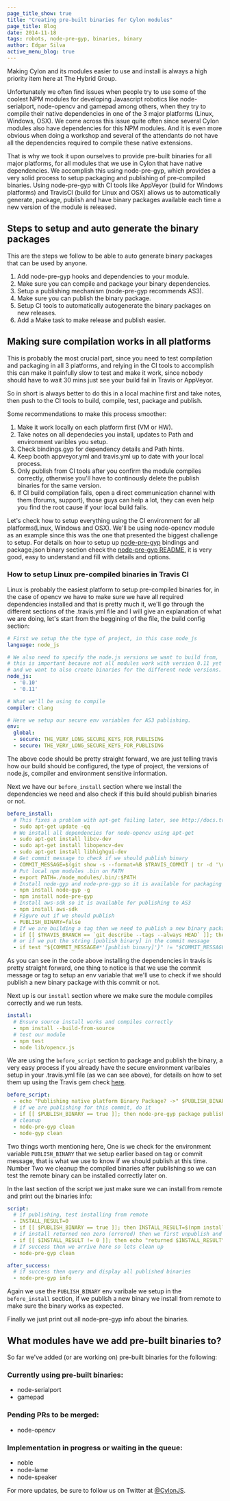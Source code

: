 ```yaml
---
page_title_show: true
title: "Creating pre-built binaries for Cylon modules"
page_title: Blog
date: 2014-11-18
tags: robots, node-pre-gyp, binaries, binary
author: Edgar Silva
active_menu_blog: true
---
```


Making Cylon and its modules easier to use and install is always a high priority item here at
The Hybrid Group.

  Unfortunately we often find issues  when people try to use some
of the coolest NPM modules for developing Javascript robotics like node-serialport, node-opencv
and gamepad among others, when they try to compile their native dependencies in one of the 3 major
platforms (Linux, Windows, OSX). We come across this issue quite often since several Cylon modules
also have dependencies for this NPM modules. And it is even more obvious when doing a workshop and
several of the attendants do not have all the dependencies required to compile these native extensions.

  That is why we took it upon ourselves to provide pre-built binaries for all major platforms,
for all modules that we use in Cylon that have native dependencies. We
accomplish this using node-pre-gyp, which provides a very solid process to setup packaging and publishing of pre-compiled
binaries. Using node-pre-gyp with CI tools like AppVeyor (build for
Windows platforms) and TravisCI (build for Linux and OSX) allows us to automatically generate, package, publish and
have binary packages available each time a new version of the module is released.

  ## Steps to setup and auto generate the binary packages

  This are the steps we follow to be able to auto generate binary packages that can be used by anyone.

  1. Add node-pre-gyp hooks and dependencies to your module.
  2. Make sure you can compile and package your binary dependencies.
  3. Setup a publishing mechanism (node-pre-gyp recommends AS3).
  4. Make sure you can publish the binary package.
  5. Setup CI tools to automatically autogenerate the binary packages on new releases.
  6. Add a Make task to make release and publish easier.

  ## Making sure compilation works in all platforms

  This is probably the most crucial part, since you need to test compilation and packaging in all 3
platforms, and relying in the CI tools to accomplish this can make it painfully slow to test and make it work,
since nobody should have to wait 30 mins just see your build fail in Travis or AppVeyor.

  So in short is always better to do this in a local machine first and take notes, then push to the
CI tools to build, compile, test, package and publish.

  Some recommendations to make this process smoother:

  1. Make it work locally on each platform first (VM or HW).
  2. Take notes on all dependecies you install, updates to Path and environment varibles you setup.
  3. Check bindings.gyp for dependency details and Path hints.
  4. Keep booth appveyor.yml and travis.yml up to date with your local process.
  5. Only publish from CI tools after you confirm the module compiles correctly, otherwise you'll have to continously delete the publish binaries for the same version.
  6. If CI build compilation fails, open a direct communication channel with them (forums, support), those guys can help a lot, they can even help you find the root cause if your local build fails.

  Let's check how to setup everything using the CI environment for all platforms(Linux, Windows and OSX). We'll be using
node-opencv module as an example since this was the one that presented the biggest challenge to setup.
For details on how to setup up [node-pre-gyp](https://github.com/mapbox/node-pre-gyp) bindings and package.json binary section check the [node-pre-gyp README](https://github.com/mapbox/node-pre-gyp),
it is very good, easy to understand and fill with details and options.

  ### How to setup Linux pre-compiled binaries in Travis CI

  Linux is probably the easiest platform to setup pre-compiled binaries for, in the case of opencv we have to make sure we
have all required dependencies installed and that is pretty much it, we'll go through the different sections of the .travis.yml
file and I will give an explanation of what we are doing, let's start from the beggining of the file, the build config section:

```yaml
# First we setup the the type of project, in this case node_js
language: node_js

# We also need to specify the node.js versions we want to build from,
# this is important because not all modules work with version 0.11 yet
# and we want to also create binaries for the different node versions.
node_js:
  - '0.10'
  - '0.11'

# What we'll be using to compile
compiler: clang

# Here we setup our secure env variables for AS3 publishing.
env:
  global:
  - secure: THE_VERY_LONG_SECURE_KEYS_FOR_PUBLISING
  - secure: THE_VERY_LONG_SECURE_KEYS_FOR_PUBLISING
```

  The above code should be pretty straight forward, we are just telling travis how our build should be configured, the type
of project, the versions of node.js, compiler and environment sensitive information.

  Next we have our `before_install` section where we install the dependencies we need and also check if this build should publish
binaries or not.

```yaml
before_install:
  # This fixes a problem with apt-get failing later, see http://docs.travis-ci.com/user/installing-dependencies/#Installing-Ubuntu-packages
  - sudo apt-get update -qq
  # We install all dependencies for node-opencv using apt-get
  - sudo apt-get install libcv-dev
  - sudo apt-get install libopencv-dev
  - sudo apt-get install libhighgui-dev
  # Get commit message to check if we should publish binary
  - COMMIT_MESSAGE=$(git show -s --format=%B $TRAVIS_COMMIT | tr -d '\n')
  # Put local npm modules .bin on PATH
  - export PATH=./node_modules/.bin/:$PATH
  # Install node-gyp and node-pre-gyp so it is available for packaging and publishing
  - npm install node-gyp -g
  - npm install node-pre-gyp
  # Install aws-sdk so it is available for publishing to AS3
  - npm install aws-sdk
  # Figure out if we should publish
  - PUBLISH_BINARY=false
  # If we are building a tag then we need to publish a new binary package
  - if [[ $TRAVIS_BRANCH == `git describe --tags --always HEAD` ]]; then PUBLISH_BINARY=true; fi;
  # or if we put the string [publish binary] in the commit message
  - if test "${COMMIT_MESSAGE#*'[publish binary]'}" != "$COMMIT_MESSAGE"; then PUBLISH_BINARY=true; fi;
```

  As you can see in the code above installing the dependencies in travis is pretty straight forward,
one thing to notice is that we use the commit message or tag to setup an env variable that we'll use
to check if we should publish a new binary package with this commit or not.

  Next up is our `install` section where we make sure the module compiles correctly and we run tests.

```yaml
install:
  # Ensure source install works and compiles correctly
  - npm install --build-from-source
  # test our module
  - npm test
  - node lib/opencv.js
```

  We are using the `before_script` section to package and publish the binary, a very easy process
if you already have the secure environment varibales setup in your .travis.yml file (as we can see above),
for details on how to set them up using the Travis gem check [here](http://docs.travis-ci.com/user/environment-variables/#Secure-Variables).

```yaml
before_script:
  - echo "Publishing native platform Binary Package? ->" $PUBLISH_BINARY
  # if we are publishing for this commit, do it
  - if [[ $PUBLISH_BINARY == true ]]; then node-pre-gyp package publish; fi;
  # cleanup
  - node-pre-gyp clean
  - node-gyp clean
```

  Two things worth mentioning here, One is we check for the environment variable `PUBLISH_BINARY` that we setup
earlier based on tag or commit message, that is what we use to know if we should publish at this time. Number Two
we cleanup the compiled binaries after publishing so we can test the remote binary can be installed correctly
later on.

  In the last section of the script we just make sure we can install from remote and print out the binaries
info:

```yaml
script:
  # if publishing, test installing from remote
  - INSTALL_RESULT=0
  - if [[ $PUBLISH_BINARY == true ]]; then INSTALL_RESULT=$(npm install --fallback-to-build=false > /dev/null)$? || true; fi;
  # if install returned non zero (errored) then we first unpublish and then call false so travis will bail at this line
  - if [[ $INSTALL_RESULT != 0 ]]; then echo "returned $INSTALL_RESULT";node-pre-gyp unpublish;false; fi
  # If success then we arrive here so lets clean up
  - node-pre-gyp clean

after_success:
  # if success then query and display all published binaries
  - node-pre-gyp info
```

  Again we use the `PUBLISH_BINARY` env varibale we setup in the `before_install` section, if we publish a new binary
we install from remote to make sure the binary works as expected.

  Finally we just print out all node-pre-gyp info about the binaries.

  ## What modules have we add pre-built binaries to?

  So far we've added (or are working on) pre-built binaries for the following:

  ### Currently using pre-built binaries:

  - node-serialport
  - gamepad

  ### Pending PRs to be merged:

  - node-opencv

  ### Implementation in progress or waiting in the queue:

  - noble
  - node-lame
  - node-speaker

  For more updates, be sure to follow us on Twitter at [@CylonJS][].

  [@CylonJS]: https://twitter.com/CylonJS
